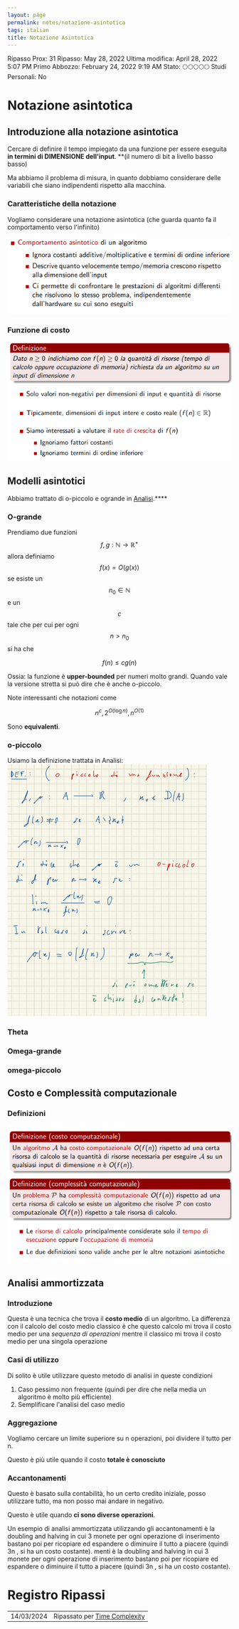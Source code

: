 ```yaml
---
layout: page
permalink: notes/notazione-asintotica
tags: italian
title: Notazione Asintotica
---
```


Ripasso Prox: 31
Ripasso: May 28, 2022
Ultima modifica: April 28, 2022 5:07 PM
Primo Abbozzo: February 24, 2022 9:19 AM
Stato: 🌕🌕🌕🌕🌕
Studi Personali: No

# Notazione asintotica

## Introduzione alla notazione asintotica

Cercare di definire il tempo impiegato da una funzione per essere eseguita **in termini di DIMENSIONE dell'input**. **(il numero di bit a livello basso basso)

Ma abbiamo il problema di misura, in quanto dobbiamo considerare delle variabili che siano indipendenti rispetto alla macchina.

### Caratteristiche della notazione

Vogliamo considerare una notazione asintotica (che guarda quanto fa il comportamento verso l'infinito)

<img src="/images/notes/image/universita/ex-notion/Notazione Asintotica/Untitled.png" alt="image/universita/ex-notion/Notazione Asintotica/Untitled">

### Funzione di costo

<img src="/images/notes/image/universita/ex-notion/Notazione Asintotica/Untitled 1.png" alt="image/universita/ex-notion/Notazione Asintotica/Untitled 1">

## Modelli asintotici
Abbiamo trattato di o-piccolo e ogrande in [Analisi](/notes/hopital,-taylor,-peano#o-piccolo-di-funzione).****

### O-grande

Prendiamo due funzioni $$f, g : \mathbb{N} \to \mathbb{R}^{+}$$ allora definiamo $$f(x) = O(g(x))$$ se esiste un $$n_{0} \in \mathbb{N}$$  e un $$c$$ tale che per cui per ogni $$n > n_{0}$$ si ha che 

$$
f(n) \leq c g(n)
$$

Ossia: la funzione è **upper-bounded** per numeri molto grandi.
Quando vale la versione stretta si può dire che è anche o-piccolo.

Note interessanti che notazioni come

$$
n^{c}, 2^{O(\log n)}, n^{O(1)}
$$

Sono **equivalenti**.
### o-piccolo
Usiamo la definizione trattata in Analisi:
<img src="/images/notes/image/universita/ex-notion/Hopital, Taylor, Peano/Untitled 13.png" alt="image/universita/ex-notion/Hopital, Taylor, Peano/Untitled 13">

### Theta

### Omega-grande

### omega-piccolo

## Costo e Complessità computazionale

### Definizioni

<img src="/images/notes/image/universita/ex-notion/Notazione Asintotica/Untitled 2.png" alt="image/universita/ex-notion/Notazione Asintotica/Untitled 2">

## Analisi ammortizzata

### Introduzione

Questa è una tecnica che trova il **costo medio** di un algoritmo. La differenza con il calcolo del costo medio classico è che questo calcolo mi trova il costo medio per una *sequenza di operazioni* mentre il classico mi trova il costo medio per una singola operazione

### Casi di utilizzo

Di solito è utile utilizzare questo metodo di analisi in queste condizioni

1. Caso pessimo non frequente (quindi per dire che nella media un algoritmo è molto più efficiente)
2. Semplificare l'analisi del caso medio

### Aggregazione

Vogliamo cercare un limite superiore su n operazioni, poi dividere il tutto per n.

Questo è più utile quando il costo **totale è conosciuto**

### Accantonamenti

Questo è basato sulla contabilità, ho un certo credito iniziale, posso utilizzare tutto, ma non posso mai andare in negativo.

Questo è utile quando **ci sono diverse operazioni**.

Un esempio di analisi ammortizzata utilizzando gli accantonamenti è la doubling and halving in cui 3 monete per ogni operazione di inserimento bastano poi per ricopiare ed espandere o diminuire il tutto a piacere (quindi 3n , si ha un costo costante).
menti è la doubling and halving in cui 3 monete per ogni operazione di inserimento bastano poi per ricopiare ed espandere o diminuire il tutto a piacere (quindi 3n , si ha un costo costante).

# Registro Ripassi

|            |                                   |
| ---------- | --------------------------------- |
| 14/03/2024 | Ripassato per [Time Complexity](/notes/time-complexity) |